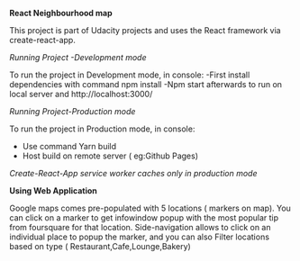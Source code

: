 **React Neighbourhood map**

This project is part of Udacity projects and uses the React framework via create-react-app.

_Running Project -Development mode_

To run the project in Development mode, in console:
-First install dependencies with command npm install
-Npm start afterwards to run on local server and http://localhost:3000/

_Running Project-Production mode_

To run the project in Production mode, in console:
- Use command Yarn build
- Host build on remote server ( eg:Github Pages)

_Create-React-App service worker caches only in production mode_

**Using Web Application**

Google maps comes pre-populated with 5 locations ( markers on map).
You can click on a marker to get infowindow popup with the most popular tip from foursquare for that
location. Side-navigation allows to click on an individual place to popup the marker, and you can also
Filter locations based on type ( Restaurant,Cafe,Lounge,Bakery)


